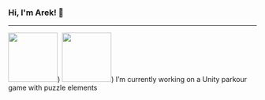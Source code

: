 ### Hi, I'm Arek! 👋
---
<img src="https://static-00.iconduck.com/assets.00/java-icon-256x256-k4ufhihr.png" width="100" height="100">)
<img src="https://encrypted-tbn0.gstatic.com/images?q=tbn:ANd9GcSaOCpr7K5Z8r7bKcwHpyl6R0TzBQyZY3q3MzRjhzKuLQ&s" width="100" height="100">)
I’m currently working on a Unity parkour game with puzzle elements
<!--
**malpish0n/malpish0n** is a ✨ _special_ ✨ repository because its `README.md` (this file) appears on your GitHub profile.

Here are some ideas to get you started:

- 🔭 I’m currently working on ...
- 🌱 I’m currently learning ...
- 👯 I’m looking to collaborate on ...
- 🤔 I’m looking for help with ...
- 💬 Ask me about ...
- 📫 How to reach me: ...
- 😄 Pronouns: ...
- ⚡ Fun fact: ...
-->
